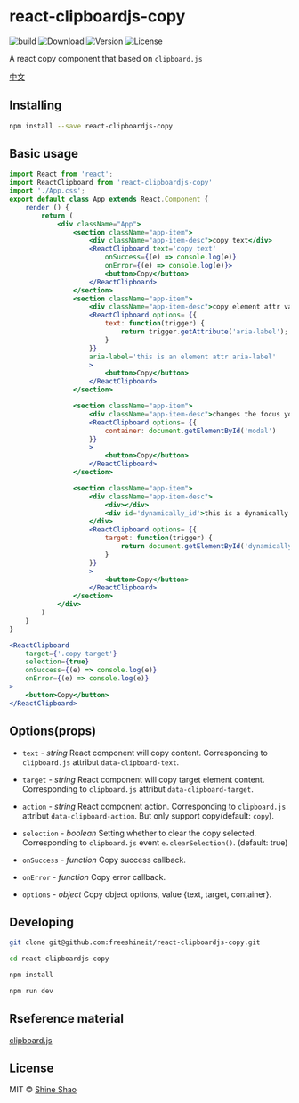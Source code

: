 
# react-clipboardjs-copy

![build](https://github.com/freeshineit/react-clipboardjs-copy/workflows/build/badge.svg)
![Download](https://img.shields.io/npm/dm/react-clipboardjs-copy.svg)
![Version](https://img.shields.io/npm/v/react-clipboardjs-copy.svg)
![License](https://img.shields.io/npm/l/react-clipboardjs-copy.svg)

A react copy component that based on `clipboard.js`

[中文](./README_zh-CN.md)

## Installing

```sh
npm install --save react-clipboardjs-copy
```

## Basic usage

```jsx
import React from 'react';
import ReactClipboard from 'react-clipboardjs-copy'
import './App.css';
export default class App extends React.Component {
    render () {
        return (
            <div className="App">
                <section className="app-item">
                    <div className="app-item-desc">copy text</div>
                    <ReactClipboard text='copy text'
                        onSuccess={(e) => console.log(e)}
                        onError={(e) => console.log(e)}>
                        <button>Copy</button>
                    </ReactClipboard>
                </section>
                <section className="app-item">
                    <div className="app-item-desc">copy element attr value: aria-label='this is an element attr aria-label'</div>
                    <ReactClipboard options= {{
                        text: function(trigger) {
                            return trigger.getAttribute('aria-label');
                        }
                    }}
                    aria-label='this is an element attr aria-label'
                    >
                        <button>Copy</button>
                    </ReactClipboard>
                </section>

                <section className="app-item">
                    <div className="app-item-desc">changes the focus you'll want to set the focused element as the container value</div>
                    <ReactClipboard options= {{
                        container: document.getElementById('modal')
                    }}
                    >
                        <button>Copy</button>
                    </ReactClipboard>
                </section>

                <section className="app-item">
                    <div className="app-item-desc">
                        <div></div>
                        <div id='dynamically_id'>this is a dynamically target element, click copy button</div>
                    </div>
                    <ReactClipboard options= {{
                        target: function(trigger) {
                            return document.getElementById('dynamically_id');
                        }
                    }}
                    >
                        <button>Copy</button>
                    </ReactClipboard>
                </section>
            </div>
        )
    }
}
```

```jsx
<ReactClipboard
    target={'.copy-target'}
    selection={true}
    onSuccess={(e) => console.log(e)}
    onError={(e) => console.log(e)}
>
    <button>Copy</button>
</ReactClipboard>
```

## Options(props)

+   `text` - *string* React component will copy content. Corresponding to `clipboard.js` attribut `data-clipboard-text`.

+   `target` - *string* React component will copy target element content. Corresponding to `clipboard.js` attribut `data-clipboard-target`.

+   `action` - *string* React component action. Corresponding to `clipboard.js` attribut `data-clipboard-action`. But only support copy(default: `copy`).

+   `selection` - *boolean*  Setting whether to clear the copy selected. Corresponding to `clipboard.js` event `e.clearSelection()`. (default: true)

+   `onSuccess` - *function* Copy success callback.

+   `onError` - *function* Copy error callback.

+   `options` - *object* Copy object options, value {text, target, container}.




## Developing

```sh
git clone git@github.com:freeshineit/react-clipboardjs-copy.git

cd react-clipboardjs-copy

npm install

npm run dev
```

## Rseference material

[clipboard.js](https://clipboardjs.com/)

## License

MIT © [Shine Shao](https://github.com/freeshineit)
